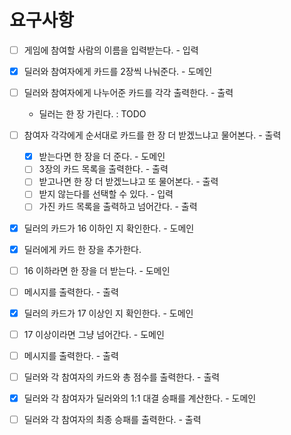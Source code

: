 # 요구사항
* [ ] 게임에 참여할 사람의 이름을 입력받는다. - 입력

* [x] 딜러와 참여자에게 카드를 2장씩 나눠준다. - 도메인
* [ ] 딜러와 참여자에게 나누어준 카드를 각각 출력한다. - 출력
    - 딜러는 한 장 가린다. : TODO

* [ ] 참여자 각각에게 순서대로 카드를 한 장 더 받겠느냐고 물어본다. - 출력
  * [x] 받는다면 한 장을 더 준다. - 도메인
  * [ ] 3장의 카드 목록을 출력한다. - 출력
  * [ ] 받고나면 한 장 더 받겠느냐고 또 물어본다. - 출력
  * [ ] 받지 않는다를 선택할 수 있다. - 입력 
  * [ ] 가진 카드 목록을 출력하고 넘어간다. - 출력

* [x] 딜러의 카드가 16 이하인 지 확인한다. - 도메인
* [x] 딜러에게 카드 한 장을 추가한다.
* [ ] 16 이하라면 한 장을 더 받는다. - 도메인 
* [ ] 메시지를 출력한다. - 출력
 
* [x] 딜러의 카드가 17 이상인 지 확인한다. - 도메인
* [ ] 17 이상이라면 그냥 넘어간다. - 도메인 
* [ ] 메시지를 출력한다. - 출력
    
* [ ] 딜러와 각 참여자의 카드와 총 점수를 출력한다. - 출력

* [x] 딜러와 각 참여자가 딜러와의 1:1 대결 승패를 계산한다. - 도메인
* [ ] 딜러와 각 참여자의 최종 승패를 출력한다. - 출력